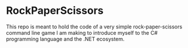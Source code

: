 # RockPaperScissors
This repo is meant to hold the code of a very simple rock-paper-scissors command line game I am making to introduce myself to the C# programming language and the .NET ecosystem.
